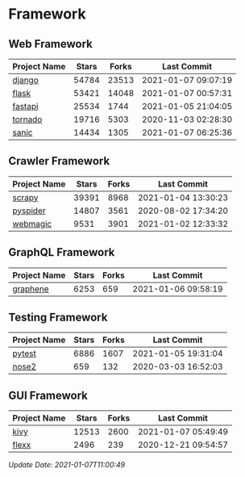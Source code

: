 # Framework

## Web Framework
| Project Name | Stars | Forks | Last Commit |
| ------------ | ----- | ----- | ----------- |
| [django](https://github.com/django/django) | 54784 | 23513 | 2021-01-07 09:07:19 |
| [flask](https://github.com/pallets/flask) | 53421 | 14048 | 2021-01-07 00:57:31 |
| [fastapi](https://github.com/tiangolo/fastapi) | 25534 | 1744 | 2021-01-05 21:04:05 |
| [tornado](https://github.com/tornadoweb/tornado) | 19716 | 5303 | 2020-11-03 02:28:30 |
| [sanic](https://github.com/sanic-org/sanic) | 14434 | 1305 | 2021-01-07 06:25:36 |

## Crawler Framework
| Project Name | Stars | Forks | Last Commit |
| ------------ | ----- | ----- | ----------- |
| [scrapy](https://github.com/scrapy/scrapy) | 39391 | 8968 | 2021-01-04 13:30:23 |
| [pyspider](https://github.com/binux/pyspider) | 14807 | 3561 | 2020-08-02 17:34:20 |
| [webmagic](https://github.com/code4craft/webmagic) | 9531 | 3901 | 2021-01-02 12:33:32 |

## GraphQL Framework
| Project Name | Stars | Forks | Last Commit |
| ------------ | ----- | ----- | ----------- |
| [graphene](https://github.com/graphql-python/graphene) | 6253 | 659 | 2021-01-06 09:58:19 |

## Testing Framework
| Project Name | Stars | Forks | Last Commit |
| ------------ | ----- | ----- | ----------- |
| [pytest](https://github.com/pytest-dev/pytest) | 6886 | 1607 | 2021-01-05 19:31:04 |
| [nose2](https://github.com/nose-devs/nose2) | 659 | 132 | 2020-03-03 16:52:03 |

## GUI Framework
| Project Name | Stars | Forks | Last Commit |
| ------------ | ----- | ----- | ----------- |
| [kivy](https://github.com/kivy/kivy) | 12513 | 2600 | 2021-01-07 05:49:49 |
| [flexx](https://github.com/flexxui/flexx) | 2496 | 239 | 2020-12-21 09:54:57 |

*Update Date: 2021-01-07T11:00:49*